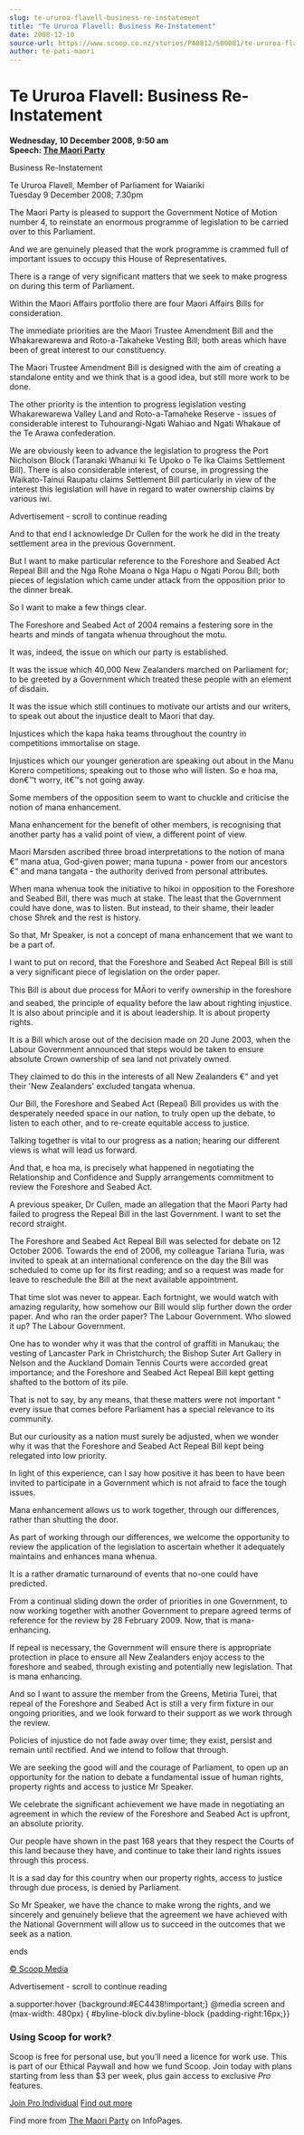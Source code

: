 ```yaml
---
slug: te-ururoa-flavell-business-re-instatement
title: "Te Ururoa Flavell: Business Re-Instatement"
date: 2008-12-10
source-url: https://www.scoop.co.nz/stories/PA0812/S00081/te-ururoa-flavell-business-re-instatement.htm
author: te-pati-maori
---
```

Te Ururoa Flavell: Business Re-Instatement
==========================================

**Wednesday, 10 December 2008, 9:50 am**  
**Speech: [The Maori Party](https://info.scoop.co.nz/The_Maori_Party)**

Business Re-Instatement

Te Ururoa Flavell, Member of Parliament for Waiariki  
Tuesday 9 December 2008; 7.30pm

The Maori Party is pleased to support the Government Notice of Motion number 4, to reinstate an enormous programme of legislation to be carried over to this Parliament.

And we are genuinely pleased that the work programme is crammed full of important issues to occupy this House of Representatives.

There is a range of very significant matters that we seek to make progress on during this term of Parliament.

Within the Maori Affairs portfolio there are four Maori Affairs Bills for consideration.

The immediate priorities are the Maori Trustee Amendment Bill and the Whakarewarewa and Roto-a-Takaheke Vesting Bill; both areas which have been of great interest to our constituency.

The Maori Trustee Amendment Bill is designed with the aim of creating a standalone entity and we think that is a good idea, but still more work to be done.

The other priority is the intention to progress legislation vesting Whakarewarewa Valley Land and Roto-a-Tamaheke Reserve - issues of considerable interest to Tuhourangi-Ngati Wahiao and Ngati Whakaue of the Te Arawa confederation.

We are obviously keen to advance the legislation to progress the Port Nicholson Block (Taranaki Whanui ki Te Upoko o Te Ika Claims Settlement Bill). There is also considerable interest, of course, in progressing the Waikato-Tainui Raupatu claims Settlement Bill particularly in view of the interest this legislation will have in regard to water ownership claims by various iwi.

Advertisement - scroll to continue reading





And to that end I acknowledge Dr Cullen for the work he did in the treaty settlement area in the previous Government.

But I want to make particular reference to the Foreshore and Seabed Act Repeal Bill and the Nga Rohe Moana o Nga Hapu o Ngati Porou Bill; both pieces of legislation which came under attack from the opposition prior to the dinner break.

So I want to make a few things clear.

The Foreshore and Seabed Act of 2004 remains a festering sore in the hearts and minds of tangata whenua throughout the motu.

It was, indeed, the issue on which our party is established.

It was the issue which 40,000 New Zealanders marched on Parliament for; to be greeted by a Government which treated these people with an element of disdain.

It was the issue which still continues to motivate our artists and our writers, to speak out about the injustice dealt to Maori that day.

Injustices which the kapa haka teams throughout the country in competitions immortalise on stage.

Injustices which our younger generation are speaking out about in the Manu Korero competitions; speaking out to those who will listen. So e hoa ma, don€™t worry, it€™s not going away.

Some members of the opposition seem to want to chuckle and criticise the notion of mana enhancement.

Mana enhancement for the benefit of other members, is recognising that another party has a valid point of view, a different point of view.

Maori Marsden ascribed three broad interpretations to the notion of mana €“ mana atua, God-given power; mana tupuna - power from our ancestors €“ and mana tangata - the authority derived from personal attributes.

When mana whenua took the initiative to hikoi in opposition to the Foreshore and Seabed Bill, there was much at stake. The least that the Government could have done, was to listen. But instead, to their shame, their leader chose Shrek and the rest is history.

So that, Mr Speaker, is not a concept of mana enhancement that we want to be a part of.

I want to put on record, that the Foreshore and Seabed Act Repeal Bill is still a very significant piece of legislation on the order paper.

This Bill is about due process for MÄori to verify ownership in the foreshore and seabed, the principle of equality before the law about righting injustice. It is also about principle and it is about leadership. It is about property rights.

It is a Bill which arose out of the decision made on 20 June 2003, when the Labour Government announced that steps would be taken to ensure absolute Crown ownership of sea land not privately owned.

They claimed to do this in the interests of all New Zealanders €“ and yet their 'New Zealanders' excluded tangata whenua.

Our Bill, the Foreshore and Seabed Act (Repeal) Bill provides us with the desperately needed space in our nation, to truly open up the debate, to listen to each other, and to re-create equitable access to justice.

Talking together is vital to our progress as a nation; hearing our different views is what will lead us forward.

And that, e hoa ma, is precisely what happened in negotiating the Relationship and Confidence and Supply arrangements commitment to review the Foreshore and Seabed Act.

A previous speaker, Dr Cullen, made an allegation that the Maori Party had failed to progress the Repeal Bill in the last Government. I want to set the record straight.

The Foreshore and Seabed Act Repeal Bill was selected for debate on 12 October 2006. Towards the end of 2006, my colleague Tariana Turia, was invited to speak at an international conference on the day the Bill was scheduled to come up for its first reading; and so a request was made for leave to reschedule the Bill at the next available appointment.

That time slot was never to appear. Each fortnight, we would watch with amazing regularity, how somehow our Bill would slip further down the order paper. And who ran the order paper? The Labour Government. Who slowed it up? The Labour Government.

One has to wonder why it was that the control of graffiti in Manukau; the vesting of Lancaster Park in Christchurch; the Bishop Suter Art Gallery in Nelson and the Auckland Domain Tennis Courts were accorded great importance; and the Foreshore and Seabed Act Repeal Bill kept getting shafted to the bottom of its pile.

That is not to say, by any means, that these matters were not important “ every issue that comes before Parliament has a special relevance to its community.

But our curiousity as a nation must surely be adjusted, when we wonder why it was that the Foreshore and Seabed Act Repeal Bill kept being relegated into low priority.

In light of this experience, can I say how positive it has been to have been invited to participate in a Government which is not afraid to face the tough issues.

Mana enhancement allows us to work together, through our differences, rather than shutting the door.

As part of working through our differences, we welcome the opportunity to review the application of the legislation to ascertain whether it adequately maintains and enhances mana whenua.

It is a rather dramatic turnaround of events that no-one could have predicted.

From a continual sliding down the order of priorities in one Government, to now working together with another Government to prepare agreed terms of reference for the review by 28 February 2009. Now, that is mana-enhancing.

If repeal is necessary, the Government will ensure there is appropriate protection in place to ensure all New Zealanders enjoy access to the foreshore and seabed, through existing and potentially new legislation. That is mana enhancing.

And so I want to assure the member from the Greens, Metiria Turei, that repeal of the Foreshore and Seabed Act is still a very firm fixture in our ongoing priorities, and we look forward to their support as we work through the review.

Policies of injustice do not fade away over time; they exist, persist and remain until rectified. And we intend to follow that through.

We are seeking the good will and the courage of Parliament, to open up an opportunity for the nation to debate a fundamental issue of human rights, property rights and access to justice Mr Speaker.

We celebrate the significant achievement we have made in negotiating an agreement in which the review of the Foreshore and Seabed Act is upfront, an absolute priority.

Our people have shown in the past 168 years that they respect the Courts of this land because they have, and continue to take their land rights issues through this process.

It is a sad day for this country when our property rights, access to justice through due process, is denied by Parliament.

So Mr Speaker, we have the chance to make wrong the rights, and we sincerely and genuinely believe that the agreement we have achieved with the National Government will allow us to succeed in the outcomes that we seek as a nation.

ends

[© Scoop Media](http://www.scoop.co.nz/about/terms.html)  

Advertisement - scroll to continue reading



a.supporter:hover {background:#EC4438!important;} @media screen and (max-width: 480px) { #byline-block div.byline-block {padding-right:16px;}}

### Using Scoop for work?

Scoop is free for personal use, but you’ll need a licence for work use. This is part of our Ethical Paywall and how we fund Scoop. Join today with plans starting from less than $3 per week, plus gain access to exclusive _Pro_ features.  
  
[Join Pro Individual](https://pro.scoop.co.nz/Individual/?from=ProIn24) [Find out more](https://pro.scoop.co.nz/using-scoop-for-work/?from=ProIn24)

Find more from [The Maori Party](https://info.scoop.co.nz/The_Maori_Party) on InfoPages.